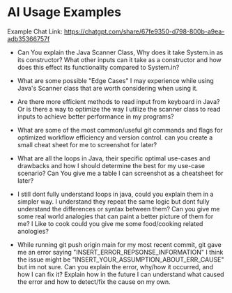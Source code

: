 # AI Usage Examples
Example Chat Link: https://chatgpt.com/share/67fe9350-d798-800b-a9ea-adb35366757f

+ Can You explain the Java Scanner Class, Why does it take System.in as its constructor? What other inputs can it take as a constructor and how does this effect its functionality compared to System.in?

+ What are some possible "Edge Cases" I may experience while using Java's Scanner class that are worth considering when using it.

+ Are there more efficient methods to read input from keyboard in Java? Or is there a way to optimize the way I utilize the scanner class to read inputs to achieve better performance in my programs?

+ What are some of the most common/useful git commands and flags for optimized workflow efficiency and version control. can you create a small cheat sheet for me to screenshot for later?

+ What are all the loops in Java, their specific optimal use-cases and drawbacks and how I should determine the best for my use-case scenario? Can You give me a table I can screenshot as a cheatsheet for later?

+ I still dont fully understand loops in java, could you explain them in a simpler way. I understand they repeat the same logic but dont fully understand the differences or syntax between them? Can you give me some real world analogies that can paint a better picture of them for me? I Like to cook could you give me some food/cooking related anologies?

+ While running git push origin main for my most recent commit, git gave me an error saying "INSERT_ERROR_REPSONSE_INFORMATION" I think the issue might be "INSERT_YOUR_ASSUMPTION_ABOUT_ERR_CAUSE" but im not sure. Can you explain the error, why/how it occurred, and how I can fix it? Explain how in the future I can understand what caused the error and how to detect/fix the cause on my own.